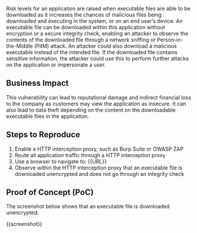 Risk levels for an application are raised when executable files are able to be downloaded as it increases the chances of malicious files being downloaded and executing in the system, or on an end user’s device. An executable file can be downloaded within this application without encryption or a secure integrity check, enabling an attacker to observe the contents of the downloaded file through a network sniffing or Person-in-the-Middle (PitM) attack. An attacker could also download a malicious executable instead of the intended file. If the downloaded file contains sensitive information, the attacker could use this to perform further attacks on the application or impersonate a user.

## Business Impact

This vulnerability can lead to reputational damage and indirect financial loss to the company as customers may view the application as insecure. It can also lead to data theft depending on the content on the downloadable executable files in the application.

## Steps to Reproduce

1. Enable a HTTP interception proxy, such as Burp Suite or OWASP ZAP
1. Route all application traffic through a HTTP interception proxy
1. Use a browser to navigate to: {{URL}}
1. Observe within the HTTP interception proxy that an executable file is downloaded unencrypted and does not go through an integrity check

## Proof of Concept (PoC)

The screenshot below shows that an executable file is downloaded unencrypted:

{{screenshot}}
